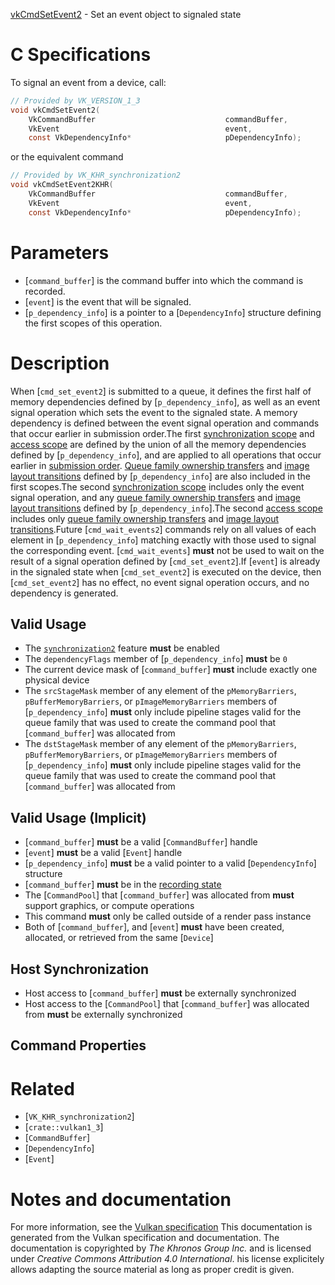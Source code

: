 [vkCmdSetEvent2](https://www.khronos.org/registry/vulkan/specs/1.3-extensions/man/html/vkCmdSetEvent2.html) - Set an event object to signaled state

# C Specifications
To signal an event from a device, call:
```c
// Provided by VK_VERSION_1_3
void vkCmdSetEvent2(
    VkCommandBuffer                             commandBuffer,
    VkEvent                                     event,
    const VkDependencyInfo*                     pDependencyInfo);
```
or the equivalent command
```c
// Provided by VK_KHR_synchronization2
void vkCmdSetEvent2KHR(
    VkCommandBuffer                             commandBuffer,
    VkEvent                                     event,
    const VkDependencyInfo*                     pDependencyInfo);
```

# Parameters
- [`command_buffer`] is the command buffer into which the command is recorded.
- [`event`] is the event that will be signaled.
- [`p_dependency_info`] is a pointer to a [`DependencyInfo`] structure defining the first scopes of this operation.

# Description
When [`cmd_set_event2`] is submitted to a queue, it defines the first half
of memory dependencies defined by [`p_dependency_info`], as well as an event
signal operation which sets the event to the signaled state.
A memory dependency is defined between the event signal operation and
commands that occur earlier in submission order.The first [synchronization scope](https://www.khronos.org/registry/vulkan/specs/1.3-extensions/html/vkspec.html#synchronization-dependencies-scopes) and
[access scope](https://www.khronos.org/registry/vulkan/specs/1.3-extensions/html/vkspec.html#synchronization-dependencies-access-scopes) are defined by
the union of all the memory dependencies defined by [`p_dependency_info`],
and are applied to all operations that occur earlier in
[submission order](https://www.khronos.org/registry/vulkan/specs/1.3-extensions/html/vkspec.html#synchronization-submission-order).
[Queue family ownership transfers](https://www.khronos.org/registry/vulkan/specs/1.3-extensions/html/vkspec.html#synchronization-queue-transfers) and
[image layout transitions](https://www.khronos.org/registry/vulkan/specs/1.3-extensions/html/vkspec.html#synchronization-image-layout-transitions)
defined by [`p_dependency_info`] are also included in the first scopes.The second [synchronization scope](https://www.khronos.org/registry/vulkan/specs/1.3-extensions/html/vkspec.html#synchronization-dependencies-scopes)
includes only the event signal operation, and any
[queue family ownership transfers](https://www.khronos.org/registry/vulkan/specs/1.3-extensions/html/vkspec.html#synchronization-queue-transfers) and
[image layout transitions](https://www.khronos.org/registry/vulkan/specs/1.3-extensions/html/vkspec.html#synchronization-image-layout-transitions)
defined by [`p_dependency_info`].The second [access scope](https://www.khronos.org/registry/vulkan/specs/1.3-extensions/html/vkspec.html#synchronization-dependencies-access-scopes)
includes only [queue family ownership
transfers](https://www.khronos.org/registry/vulkan/specs/1.3-extensions/html/vkspec.html#synchronization-queue-transfers) and [image layout
transitions](https://www.khronos.org/registry/vulkan/specs/1.3-extensions/html/vkspec.html#synchronization-image-layout-transitions).Future [`cmd_wait_events2`] commands rely on all values of each element in
[`p_dependency_info`] matching exactly with those used to signal the
corresponding event.
[`cmd_wait_events`] **must**  not be used to wait on the result of a signal
operation defined by [`cmd_set_event2`].If [`event`] is already in the signaled state when [`cmd_set_event2`] is
executed on the device, then [`cmd_set_event2`] has no effect, no event
signal operation occurs, and no dependency is generated.
## Valid Usage
-    The [`synchronization2`](https://www.khronos.org/registry/vulkan/specs/1.3-extensions/html/vkspec.html#features-synchronization2) feature  **must**  be enabled
-    The `dependencyFlags` member of [`p_dependency_info`] **must**  be `0`
-    The current device mask of [`command_buffer`] **must**  include exactly one physical device
-    The `srcStageMask` member of any element of the `pMemoryBarriers`, `pBufferMemoryBarriers`, or `pImageMemoryBarriers` members of [`p_dependency_info`] **must**  only include pipeline stages valid for the queue family that was used to create the command pool that [`command_buffer`] was allocated from
-    The `dstStageMask` member of any element of the `pMemoryBarriers`, `pBufferMemoryBarriers`, or `pImageMemoryBarriers` members of [`p_dependency_info`] **must**  only include pipeline stages valid for the queue family that was used to create the command pool that [`command_buffer`] was allocated from

## Valid Usage (Implicit)
-  [`command_buffer`] **must**  be a valid [`CommandBuffer`] handle
-  [`event`] **must**  be a valid [`Event`] handle
-  [`p_dependency_info`] **must**  be a valid pointer to a valid [`DependencyInfo`] structure
-  [`command_buffer`] **must**  be in the [recording state]()
-    The [`CommandPool`] that [`command_buffer`] was allocated from  **must**  support graphics, or compute operations
-    This command  **must**  only be called outside of a render pass instance
-    Both of [`command_buffer`], and [`event`] **must**  have been created, allocated, or retrieved from the same [`Device`]

## Host Synchronization
- Host access to [`command_buffer`] **must**  be externally synchronized
- Host access to the [`CommandPool`] that [`command_buffer`] was allocated from  **must**  be externally synchronized

## Command Properties

# Related
- [`VK_KHR_synchronization2`]
- [`crate::vulkan1_3`]
- [`CommandBuffer`]
- [`DependencyInfo`]
- [`Event`]

# Notes and documentation
For more information, see the [Vulkan specification](https://www.khronos.org/registry/vulkan/specs/1.3-extensions/html/vkspec.html)
This documentation is generated from the Vulkan specification and documentation.
The documentation is copyrighted by *The Khronos Group Inc.* and is licensed under *Creative Commons Attribution 4.0 International*.
his license explicitely allows adapting the source material as long as proper credit is given.
        